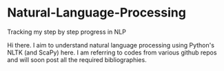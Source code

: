 # Natural-Language-Processing
Tracking my step by step progress in NLP

Hi there. I aim to understand natural language processing using Python's NLTK (and ScaPy) here. I am referring to codes from various github repos and will soon 
post all the required bibliographies.
